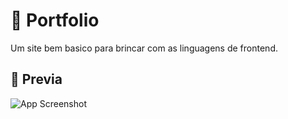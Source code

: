 # 📁 Portfolio

Um site bem basico para brincar com as linguagens de frontend.


## 📸 Previa

![App Screenshot](https://media.discordapp.net/attachments/815753127537410102/1090296752176910417/Captura_de_tela_2023-03-28_122942.png?width=996&height=553)
